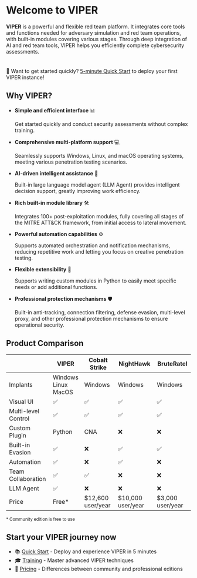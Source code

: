 # Welcome to VIPER

**VIPER** is a powerful and flexible red team platform. It integrates core tools and functions needed for adversary simulation and red team operations, with built-in modules
covering various stages. Through deep integration of AI and red team tools, VIPER helps you efficiently complete cybersecurity assessments.

<div class="tip custom-block" style="padding-top: 8px">

🚀 Want to get started quickly? [5-minute Quick Start](./getting_start) to deploy your first VIPER instance!

</div>

## Why VIPER?

- **Simple and efficient interface** 📊

  Get started quickly and conduct security assessments without complex training.

- **Comprehensive multi-platform support** 💻

  Seamlessly supports Windows, Linux, and macOS operating systems, meeting various penetration testing scenarios.

- **AI-driven intelligent assistance** 🧠

  Built-in large language model agent (LLM Agent) provides intelligent decision support, greatly improving work efficiency.

- **Rich built-in module library** 🛠️

  Integrates 100+ post-exploitation modules, fully covering all stages of the MITRE ATT&CK framework, from initial access to lateral movement.

- **Powerful automation capabilities** ⚙️

  Supports automated orchestration and notification mechanisms, reducing repetitive work and letting you focus on creative penetration testing.

- **Flexible extensibility** 🔌

  Supports writing custom modules in Python to easily meet specific needs or add additional functions.

- **Professional protection mechanisms** 🛡️

  Built-in anti-tracking, connection filtering, defense evasion, multi-level proxy, and other professional protection mechanisms to ensure operational security.

## Product Comparison

|                     | VIPER                       | Cobalt Strike     | NightHawk         | BruteRatel       |
|---------------------|-----------------------------|-------------------|-------------------|------------------|
| Implants            | Windows<br/>Linux<br/>MacOS | Windows           | Windows           | Windows          |
| Visual UI           | ✅                           | ✅                 | ✅                 | ✅                |
| Multi-level Control | ✅                           | ✅                 | ✅                 | ✅                |
| Custom Plugin       | Python                      | CNA               | ❌                 | ❌                |
| Built-in Evasion    | ✅                           | ❌                 | ✅                 | ✅                |
| Automation          | ✅                           | ❌                 | ✅                 | ❌                |
| Team Collaboration  | ✅                           | ✅                 | ❌                 | ❌                |
| LLM Agent           | ✅                           | ❌                 | ❌                 | ❌                |
| Price               | Free*                       | $12,600 user/year | $10,000 user/year | $3,000 user/year |

<small>\* Community edition is free to use</small>

## Start your VIPER journey now

+ 📚 [Quick Start](getting_start.md) - Deploy and experience VIPER in 5 minutes
+ 🎓 [Training](../training/index) - Master advanced VIPER techniques
+ 💼 [Pricing](../pricing) - Differences between community and professional editions

